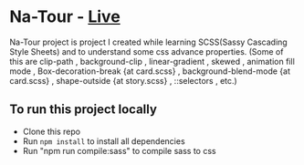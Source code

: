 # Na-Tour - [Live](https://na-tour.vercel.app/)

Na-Tour project is project I created while learning SCSS(Sassy Cascading Style Sheets) and to understand some css advance properties. (Some of this are clip-path
, background-clip
, linear-gradient
, skewed
, animation fill mode 
, Box-decoration-break {at card.scss}
, background-blend-mode {at card.scss}
, shape-outside {at story.scss}
, ::selectors , etc.)

## To run this project locally

- Clone this repo 
- Run `npm install` to install all dependencies
- Run "npm run compile:sass" to compile sass to css